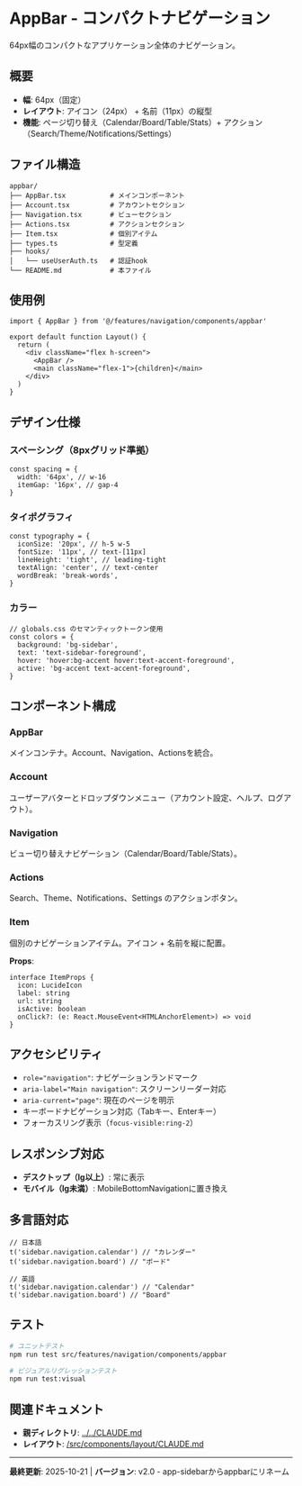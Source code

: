 # AppBar - コンパクトナビゲーション

64px幅のコンパクトなアプリケーション全体のナビゲーション。

## 概要

- **幅**: 64px（固定）
- **レイアウト**: アイコン（24px） + 名前（11px）の縦型
- **機能**: ページ切り替え（Calendar/Board/Table/Stats）+ アクション（Search/Theme/Notifications/Settings）

## ファイル構造

```
appbar/
├── AppBar.tsx           # メインコンポーネント
├── Account.tsx          # アカウントセクション
├── Navigation.tsx       # ビューセクション
├── Actions.tsx          # アクションセクション
├── Item.tsx             # 個別アイテム
├── types.ts             # 型定義
├── hooks/
│   └── useUserAuth.ts   # 認証hook
└── README.md            # 本ファイル
```

## 使用例

```tsx
import { AppBar } from '@/features/navigation/components/appbar'

export default function Layout() {
  return (
    <div className="flex h-screen">
      <AppBar />
      <main className="flex-1">{children}</main>
    </div>
  )
}
```

## デザイン仕様

### スペーシング（8pxグリッド準拠）

```tsx
const spacing = {
  width: '64px', // w-16
  itemGap: '16px', // gap-4
}
```

### タイポグラフィ

```tsx
const typography = {
  iconSize: '20px', // h-5 w-5
  fontSize: '11px', // text-[11px]
  lineHeight: 'tight', // leading-tight
  textAlign: 'center', // text-center
  wordBreak: 'break-words',
}
```

### カラー

```tsx
// globals.css のセマンティックトークン使用
const colors = {
  background: 'bg-sidebar',
  text: 'text-sidebar-foreground',
  hover: 'hover:bg-accent hover:text-accent-foreground',
  active: 'bg-accent text-accent-foreground',
}
```

## コンポーネント構成

### AppBar

メインコンテナ。Account、Navigation、Actionsを統合。

### Account

ユーザーアバターとドロップダウンメニュー（アカウント設定、ヘルプ、ログアウト）。

### Navigation

ビュー切り替えナビゲーション（Calendar/Board/Table/Stats）。

### Actions

Search、Theme、Notifications、Settings のアクションボタン。

### Item

個別のナビゲーションアイテム。アイコン + 名前を縦に配置。

**Props**:

```tsx
interface ItemProps {
  icon: LucideIcon
  label: string
  url: string
  isActive: boolean
  onClick?: (e: React.MouseEvent<HTMLAnchorElement>) => void
}
```

## アクセシビリティ

- `role="navigation"`: ナビゲーションランドマーク
- `aria-label="Main navigation"`: スクリーンリーダー対応
- `aria-current="page"`: 現在のページを明示
- キーボードナビゲーション対応（Tabキー、Enterキー）
- フォーカスリング表示（`focus-visible:ring-2`）

## レスポンシブ対応

- **デスクトップ（lg以上）**: 常に表示
- **モバイル（lg未満）**: MobileBottomNavigationに置き換え

## 多言語対応

```tsx
// 日本語
t('sidebar.navigation.calendar') // "カレンダー"
t('sidebar.navigation.board') // "ボード"

// 英語
t('sidebar.navigation.calendar') // "Calendar"
t('sidebar.navigation.board') // "Board"
```

## テスト

```bash
# ユニットテスト
npm run test src/features/navigation/components/appbar

# ビジュアルリグレッションテスト
npm run test:visual
```

## 関連ドキュメント

- **親ディレクトリ**: [../../CLAUDE.md](../../CLAUDE.md)
- **レイアウト**: [/src/components/layout/CLAUDE.md](/src/components/layout/CLAUDE.md)

---

**最終更新**: 2025-10-21 | **バージョン**: v2.0 - app-sidebarからappbarにリネーム
